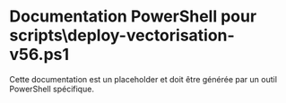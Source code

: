 # Documentation PowerShell pour scripts\deploy-vectorisation-v56.ps1

Cette documentation est un placeholder et doit être générée par un outil PowerShell spécifique.
